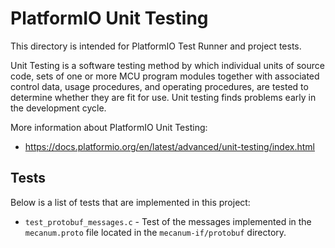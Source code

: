# PlatformIO Unit Testing

This directory is intended for PlatformIO Test Runner and project tests.

Unit Testing is a software testing method by which individual units of
source code, sets of one or more MCU program modules together with associated
control data, usage procedures, and operating procedures, are tested to
determine whether they are fit for use. Unit testing finds problems early
in the development cycle.

More information about PlatformIO Unit Testing:
- https://docs.platformio.org/en/latest/advanced/unit-testing/index.html

## Tests
Below is a list of tests that are implemented in this project:
- `test_protobuf_messages.c` - Test of the messages implemented in the `mecanum.proto` file located in the `mecanum-if/protobuf` directory.
